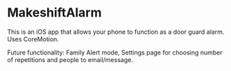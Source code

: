 # MakeshiftAlarm
This is an iOS app that allows your phone to function as a door guard alarm. Uses CoreMotion.

Future functionality: Family Alert mode, Settings page for choosing number of repetitions and people to email/message. 
